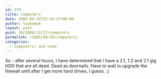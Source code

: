 ```yaml
---
id: 279
title: Computers
date: 2005-04-16T22:34:57+00:00
author: tsykoduk
layout: post
guid: 30/2008/12/27/computers
permalink: /2005/04/16/computers/
categories:
  - Computers! and Code!
---
```

So - after several hours, I have determined that I have a 2.1, 1.2 and 2.1 gig <span class="caps">HDD</span> that are all dead. Dead as doornails. Have to wait to upgrade the firewall until after I get more hard drives, I guess. :(